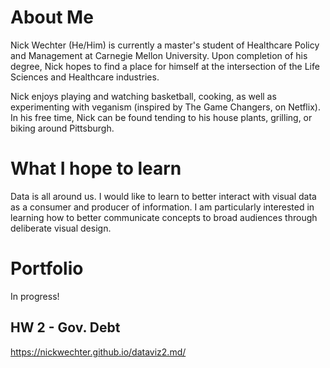 # About Me
Nick Wechter (He/Him) is currently a master's student of Healthcare Policy and Management at Carnegie Mellon University. Upon completion of his degree, Nick hopes to find a place for himself at the intersection of the Life Sciences and Healthcare industries.

Nick enjoys playing and watching basketball, cooking, as well as experimenting with veganism (inspired by The Game Changers, on Netflix). In his free time, Nick can be found tending to his house plants, grilling, or biking around Pittsburgh.

# What I hope to learn
Data is all around us. I would like to learn to better interact with visual data as a consumer and producer of information. I am particularly interested in learning how to better communicate concepts to broad audiences through deliberate visual design. 

# Portfolio
In progress!



## HW 2 - Gov. Debt
https://nickwechter.github.io/dataviz2.md/
